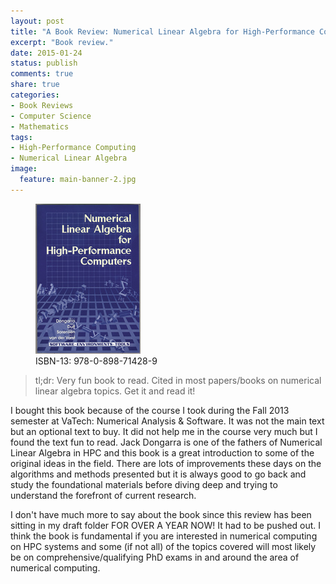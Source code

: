 ```yaml
---
layout: post
title: "A Book Review: Numerical Linear Algebra for High-Performance Computers by Jack Dongarra"
excerpt: "Book review."
date: 2015-01-24
status: publish
comments: true
share: true
categories:
- Book Reviews
- Computer Science
- Mathematics
tags:
- High-Performance Computing
- Numerical Linear Algebra
image:
  feature: main-banner-2.jpg
---
```


<figure>
	<img src="/images/numerical-linear-algebra_dongarra.jpg">
	<figcaption>ISBN-13: 978-0-898-71428-9</figcaption>
</figure>

> tl;dr: Very fun book to read. Cited in most papers/books on numerical linear algebra topics. Get it and read it!

I bought this book because of the course I took during the Fall 2013 semester at VaTech: Numerical Analysis & Software. It was not the main text but an optional text to buy. It did not help me in the course very much but I found the text fun to read. Jack Dongarra is one of the fathers of Numerical Linear Algebra in HPC and this book is a great introduction to some of the original ideas in the field. There are lots of improvements these days on the algorithms and methods presented but it is always good to go back and study the foundational materials before diving deep and trying to understand the forefront of current research.

I don't have much more to say about the book since this review has been sitting in my draft folder FOR OVER A YEAR NOW! It had to be pushed out. I think the book is fundamental if you are interested in numerical computing on HPC systems and some (if not all) of the topics covered will most likely be on comprehensive/qualifying PhD exams in and around the area of numerical computing.
